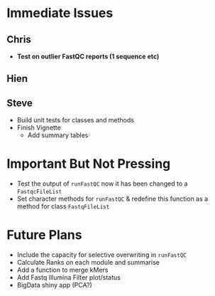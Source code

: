 # Immediate Issues

## Chris
- **Test on outlier FastQC reports (1 sequence etc)**


## Hien


## Steve

- Build unit tests for classes and methods
- Finish Vignette
    - Add summary tables



# Important But Not Pressing

- Test the output of `runFastQC` now it has been changed to a `FastqcFileList`
- Set character methods for `runFastQC` & redefine this function as a method for class `FastqFileList`

# Future Plans

- Include the capacity for selective overwriting in `runFastQC`
- Calculate Ranks on each module and summarise
- Add a function to merge kMers
- Add Fastq Illumina Filter plot/status
- BigData shiny app (PCA?)

